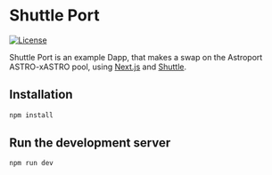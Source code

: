 # Shuttle Port

[![License][github-license]][github-license-url]

Shuttle Port is an example Dapp, that makes a swap on the Astroport ASTRO-xASTRO pool, using [Next.js](https://nextjs.org/docs) and [Shuttle](https://github.com/delphi-labs/shuttle).

## Installation 

```bash
npm install
```

## Run the development server

```bash
npm run dev
```


[github-license]: https://img.shields.io/github/license/delphi-labs/shuttle-port
[github-license-url]: https://github.com/delphi-labs/shuttle-port/blob/main/LICENSE